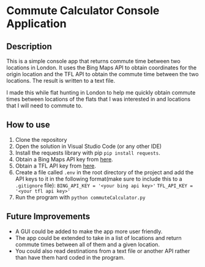 # Commute Calculator Console Application
## Description

This is a simple console app that returns commute time between two locations in London. It uses the Bing Maps API to obtain coordinates for the origin location and the TFL API to obtain the commute time between the two locations. The result is written to a text file.

I made this while flat hunting in London to help me quickly obtain commute times between locations of the flats that I was interested in and locations that I will need to commute to.

## How to use
1. Clone the repository
2. Open the solution in Visual Studio Code (or any other IDE)
3. Install the requests library with pip ```pip install requests```.
4. Obtain a Bing Maps API key from [here](https://www.bingmapsportal.com/). 
5. Obtain a TFL API key from [here](https://api-portal.tfl.gov.uk/).
6. Create a file called ```.env``` in the root directory of the project and add the API keys to it in the following format(make sure to include this to a ```.gitignore``` file):
```BING_API_KEY = '<your bing api key>'```
```TFL_API_KEY = '<your tfl api key>'```
7. Run the program with ```python commuteCalculator.py```

## Future Improvements
- A GUI could be added to make the app more user friendly.
- The app could be extended to take in a list of locations and return commute times between all of them and a given location.
- You could also read destinations from a text file or another API rather than have them hard coded in the program.